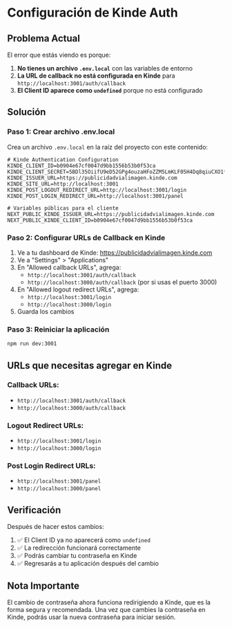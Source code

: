 # Configuración de Kinde Auth

## Problema Actual

El error que estás viendo es porque:

1. **No tienes un archivo `.env.local`** con las variables de entorno
2. **La URL de callback no está configurada en Kinde** para `http://localhost:3001/auth/callback`
3. **El Client ID aparece como `undefined`** porque no está configurado

## Solución

### Paso 1: Crear archivo .env.local

Crea un archivo `.env.local` en la raíz del proyecto con este contenido:

```env
# Kinde Authentication Configuration
KINDE_CLIENT_ID=b0904e67cf0047d9bb1556b53b0f53ca
KINDE_CLIENT_SECRET=5BDl35OiifU9eD52GPg4ouzaHFoZZM5LmKLF05H4Dq8qiuCXO1fy
KINDE_ISSUER_URL=https://publicidadvialimagen.kinde.com
KINDE_SITE_URL=http://localhost:3001
KINDE_POST_LOGOUT_REDIRECT_URL=http://localhost:3001/login
KINDE_POST_LOGIN_REDIRECT_URL=http://localhost:3001/panel

# Variables públicas para el cliente
NEXT_PUBLIC_KINDE_ISSUER_URL=https://publicidadvialimagen.kinde.com
NEXT_PUBLIC_KINDE_CLIENT_ID=b0904e67cf0047d9bb1556b53b0f53ca
```

### Paso 2: Configurar URLs de Callback en Kinde

1. Ve a tu dashboard de Kinde: https://publicidadvialimagen.kinde.com
2. Ve a "Settings" > "Applications"
3. En "Allowed callback URLs", agrega:
   - `http://localhost:3001/auth/callback`
   - `http://localhost:3000/auth/callback` (por si usas el puerto 3000)
4. En "Allowed logout redirect URLs", agrega:
   - `http://localhost:3001/login`
   - `http://localhost:3000/login`
5. Guarda los cambios

### Paso 3: Reiniciar la aplicación

```bash
npm run dev:3001
```

## URLs que necesitas agregar en Kinde

### Callback URLs:
- `http://localhost:3001/auth/callback`
- `http://localhost:3000/auth/callback`

### Logout Redirect URLs:
- `http://localhost:3001/login`
- `http://localhost:3000/login`

### Post Login Redirect URLs:
- `http://localhost:3001/panel`
- `http://localhost:3000/panel`

## Verificación

Después de hacer estos cambios:

1. ✅ El Client ID ya no aparecerá como `undefined`
2. ✅ La redirección funcionará correctamente
3. ✅ Podrás cambiar tu contraseña en Kinde
4. ✅ Regresarás a tu aplicación después del cambio

## Nota Importante

El cambio de contraseña ahora funciona redirigiendo a Kinde, que es la forma segura y recomendada. Una vez que cambies la contraseña en Kinde, podrás usar la nueva contraseña para iniciar sesión.
